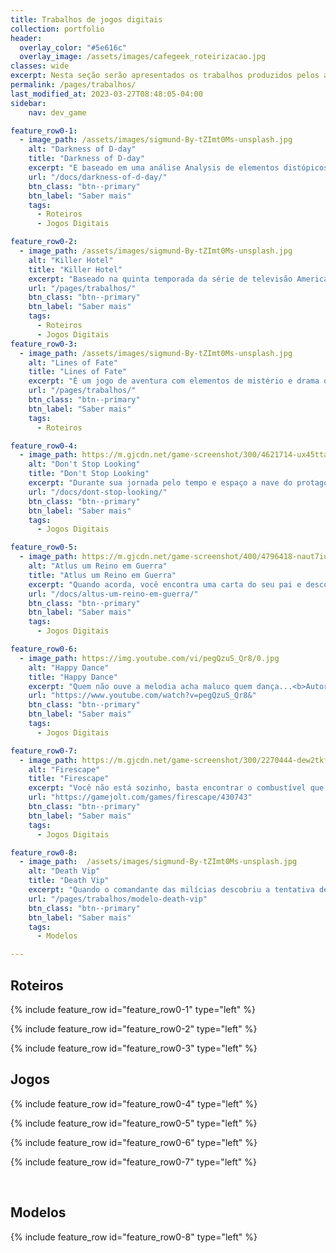 ```yaml
---
title: Trabalhos de jogos digitais
collection: portfolio
header:
  overlay_color: "#5e616c"
  overlay_image: /assets/images/cafegeek_roteirizacao.jpg
classes: wide
excerpt: Nesta seção serão apresentados os trabalhos produzidos pelos acadêmicos de Jogos Digitais.
permalink: /pages/trabalhos/
last_modified_at: 2023-03-27T08:48:05-04:00
sidebar:
    nav: dev_game 

feature_row0-1:
  - image_path: /assets/images/sigmund-By-tZImt0Ms-unsplash.jpg
    alt: "Darkness of D-day"
    title: "Darkness of D-day"
    excerpt: "E baseado em uma análise Analysis de elementos distópicos dos livros 1984, George Orwell e Admirável Mundo Novo de Aldous Huxley. O jogo compartilha elementos comuns nas obras, como a opressão do Estado, a manipulação da linguagem, a vigilância constante e a desumanização da sociedade. No entanto, eles diferem em suas abordagens: 1984 retrata uma sociedade controlada pela repressão e pela violência, enquanto Admirável Mundo Novo ilustra uma sociedade controlada pelo prazer e pela satisfação. O jogo discute a relevância dessas obras em relação ao mundo atual e como elas podem nos ajudar a compreender e refletir sobre as questões sociais e políticas contemporâneas, como a manipulação da mídia, a perda de privacidade e a ameaça de um governo autoritário. <b>Autor: Raphael Ferreira Martins</b>"
    url: "/docs/darkness-of-d-day/"
    btn_class: "btn--primary"
    btn_label: "Saber mais"
    tags:
      - Roteiros
      - Jogos Digitais

feature_row0-2:
  - image_path: /assets/images/sigmund-By-tZImt0Ms-unsplash.jpg
    alt: "Killer Hotel"
    title: "Killer Hotel"
    excerpt: "Baseado na quinta temporada da série de televisão American Horror Story, que tem como cenário principal um hotel macabro e assombrado na cidade de Porto Velho, Rondônia. A trama dos personagens, faz referências a eventos e figuras históricas reais que são incorporados à narrativa. Ele destaca a influência do cinema de terror e suspense, bem como a ênfase na estética visual e na música para criar um clima de tensão e medo. A trama apresenta uma abordagem ousada e inovadora ao explorar temas como a sexualidade, a violência e a morte. <b>Autor: Carlos</b>"
    url: "/pages/trabalhos/"
    btn_class: "btn--primary"
    btn_label: "Saber mais"
    tags:
      - Roteiros
      - Jogos Digitais
feature_row0-3:
  - image_path: /assets/images/sigmund-By-tZImt0Ms-unsplash.jpg
    alt: "Lines of Fate"
    title: "Lines of Fate"
    excerpt: "É um jogo de aventura com elementos de mistério e drama que oferece uma experiência envolvente e emocionante aos jogadores que buscam explorar um universo ficcional cativante e intrigante. O jogo é baseado em um universo ficcional onde os personagens principais, Rosa e Bo, se encontram em uma jornada misteriosa e perigosa em busca de suas identidades e propósitos de vida. O jogo apresenta gráficos desenhados à mão e uma trilha sonora original que cria uma atmosfera envolvente e cativante. Os jogadores assumem o papel de Rosa e Bo, explorando ambientes intrigantes e resolvendo enigmas desafiadores enquanto desvendam a trama complexa e emotiva. O jogo destaca a qualidade da narrativa do jogo, que explora temas como identidade, destino e livre arbítrio, e a interação entre os personagens principais que se desenvolve ao longo da história. <b>Autor: Vários</b>"
    url: "/pages/trabalhos/"
    btn_class: "btn--primary"
    btn_label: "Saber mais"
    tags:
      - Roteiros

feature_row0-4:
  - image_path: https://m.gjcdn.net/game-screenshot/300/4621714-ux45ttaz-v4.webp
    alt: "Don't Stop Looking"
    title: "Don't Stop Looking"
    excerpt: "Durante sua jornada pelo tempo e espaço a nave do protagonista sofreu avarias ao transpor uma singularidade, você se depara com uma mescla de realidades, um mundo caótico e incerto a sua frente, você precisa encontrar peças para retomar sua viagem. Graças ao sistema de identificação da nave, você sabe quais os itens necessários, entretanto, a nave detecta algumas formas de vida desconhecidas. Cabe a você encontrar esses itens e descobrir, ou evitar essa forma de vida. Seja rápido… Atento… E sempre, sempre olhe para trás… <b>Autor: Felipe Malagueta</b>"
    url: "/docs/dont-stop-looking/"
    btn_class: "btn--primary"
    btn_label: "Saber mais"
    tags:
      - Jogos Digitais

feature_row0-5:
  - image_path: https://m.gjcdn.net/game-screenshot/400/4796418-naut7iug-v4.webp
    alt: "Atlus um Reino em Guerra"
    title: "Atlus um Reino em Guerra"
    excerpt: "Quando acorda, você encontra uma carta do seu pai e descobre que ele foi embora… A única pista é o seu velho diário e uma espada no chão. O que terá acontecido? Aventure-se num mundo repleto de perigos, charadas e segredos. Lute contra o exercito inimigo e descubra tesouros antigos que te ajudarão na missão. Use sua astúcia e habilidade para desvendar os mistérios envolvendo o antigo reino de Atlus e saber mais do exercito que vem invadindo e dominando essas terras. Atlus Um Reino em Guerra combina uma história cativante, visuais 3D e uma jogabilidade empolgante. Tudo isso fará dessa aventura e ação uma experiência sem igual. Divirta-se com uma trilha sonora incrível feita por compositores extremamente habilidosos como: Adrian Von Ziegler e Antti Martikainen. <b>Autor: Robson Maciel</b>"
    url: "/docs/altus-um-reino-em-guerra/"
    btn_class: "btn--primary"
    btn_label: "Saber mais"
    tags:
      - Jogos Digitais

feature_row0-6:
  - image_path: https://img.youtube.com/vi/pegQzuS_Qr8/0.jpg
    alt: "Happy Dance"
    title: "Happy Dance"
    excerpt: "Quem não ouve a melodia acha maluco quem dança...<b>Autor: Carlos César, Robson Maciel e Pedro Henrique</b>"
    url: "https://www.youtube.com/watch?v=pegQzuS_Qr8&"
    btn_class: "btn--primary"
    btn_label: "Saber mais"
    tags:
      - Jogos Digitais

feature_row0-7:
  - image_path: https://m.gjcdn.net/game-screenshot/300/2270444-dew2tkfe-v4.webp
    alt: "Firescape"
    title: "Firescape"
    excerpt: "Você não está sozinho, basta encontrar o combustível que vai te fazer seguir em frente. Corre Corre e Algo de errado não esta certo. <b>Autor: Felipe Malagueta, Robson Maciel, Matheus e Yuri</b>"
    url: "https://gamejolt.com/games/firescape/430743"
    btn_class: "btn--primary"
    btn_label: "Saber mais"
    tags:
      - Jogos Digitais

feature_row0-8:
  - image_path:  /assets/images/sigmund-By-tZImt0Ms-unsplash.jpg
    alt: "Death Vip"
    title: "Death Vip"
    excerpt: "Quando o comandante das milícias descobriu a tentativa de resgate de um alvo considerado por ele de extrema importância, mandou todos os seus soldados fazer de tudo para MATAR O VIP para servir de exemplo. Equipe de resgate (EAS - Esquadrão Aeroterrestre de Salvamento)  de 3 jogadores tenta resgatar um VIP (Very Important Person) em uma região dominada por milícias fortemente armadas em um país da América do Sul. A equipe conta com arsenal leve de combate e resgate, como por exemplo metralhadoras M4, espingardas e pistolas. Quanto ao VIP, não está armado e nem consegue segurar uma arma mas pode curar os membros da sua equipe, também conta com a capacidade de visualizar o mapa e procurar itens que podem  auxiliar no resgate. Durante o trajeto até o resgate deverão ser cumpridos três (3) objetivos, obrigando toda a equipe  a se envolver em combates. A equipe EAS com auxílio do VIP pode localizar outras equipes de resgate e seus VIPS´s para tentar sobreviver juntos. Os itens espalhados no mapa podem ser armas pesadas e rifles de precisão bem como itens que alteram o modo de jogo, como por exemplo  o “TREINO VIP” que transforma o VIP em um membro da equipe EAS por alguns minutos."
    url: "/pages/trabalhos/modelo-death-vip"
    btn_class: "btn--primary"
    btn_label: "Saber mais"
    tags:
      - Modelos

---
```


## Roteiros

{% include feature_row id="feature_row0-1" type="left" %}

{% include feature_row id="feature_row0-2" type="left" %}

{% include feature_row id="feature_row0-3" type="left" %}

## Jogos

{% include feature_row id="feature_row0-4" type="left" %}

{% include feature_row id="feature_row0-5" type="left" %}

{% include feature_row id="feature_row0-6" type="left" %}

{% include feature_row id="feature_row0-7" type="left" %}

&nbsp;

## Modelos

{% include feature_row id="feature_row0-8" type="left" %}